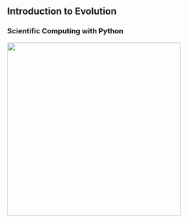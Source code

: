 ## Introduction to Evolution
### Scientific Computing with Python
<img src="https://upload.wikimedia.org/wikipedia/commons/a/ae/Darwin%27s_finches_by_Gould.jpg" width=400>
